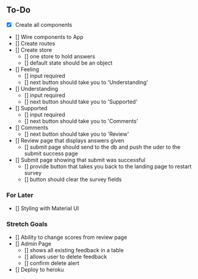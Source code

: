 ## To-Do
- [x] Create all components
- [] Wire components to App
- [] Create routes
- [] Create store
  - [] one store to hold answers
  - [] default state should be an object
- [] Feeling
  - [] input required
  - [] next button should take you to 'Understanding'
- [] Understanding
  - [] input required
  - [] next button should take you to 'Supported'
- [] Supported
  - [] input required
  - [] next button should take you to 'Comments'
- [] Comments
  - [] next button should take you to 'Review'
- [] Review page that displays answers given
  - [] submit page should send to the db and push the uder to the submit success page
- [] Submit page showing that submit was successful
  - [] provide button that takes you back to the landing page to restart survey
  - [] button should clear the survey fields

### For Later
- [] Styling with Material UI

### Stretch Goals
- [] Ability to change scores from review page
- [] Admin Page
  - [] shows all existing feedback in a table
  - [] allows user to delete feedback
  - [] confirm delete alert
- [] Deploy to heroku